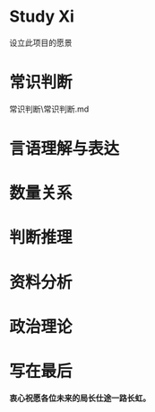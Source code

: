 # Study Xi
设立此项目的愿景
# 常识判断
常识判断\常识判断.md
# 言语理解与表达

# 数量关系

# 判断推理

# 资料分析

# 政治理论

# 写在最后

**衷心祝愿各位未来的局长仕途一路长虹。**